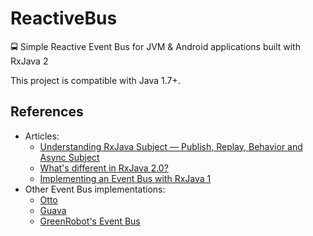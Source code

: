 # ReactiveBus
🚍 Simple Reactive Event Bus for JVM & Android applications built with RxJava 2

This project is compatible with Java 1.7+.

References
----------
- Articles:
  - [Understanding RxJava Subject — Publish, Replay, Behavior and Async Subject](https://blog.mindorks.com/understanding-rxjava-subject-publish-replay-behavior-and-async-subject-224d663d452f)
  - [What's different in RxJava 2.0?](https://github.com/ReactiveX/RxJava/wiki/What%27s-different-in-2.0)
  - [Implementing an Event Bus with RxJava 1](https://blog.kaush.co/2014/12/24/implementing-an-event-bus-with-rxjava-rxbus/)
- Other Event Bus implementations:
  - [Otto](https://github.com/square/otto)
  - [Guava](https://github.com/google/guava)
  - [GreenRobot's Event Bus](https://github.com/greenrobot/EventBus)
